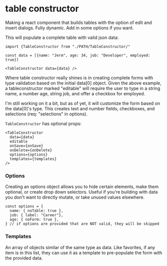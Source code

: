 # table constructor

Making a react component that builds tables with the option of edit and insert dialogs.
Fully dynamic. Add in some options if you want. 

This will populate a complete table with valid json data:
```TSX
import {TableConstructor from "./PATH/TableConstructor/"

const data = [{name: "Jerm", age: 34, job: "Developer", employed: true}]

<TableConstructor data={data} />
```

Where table constructor really shines is in creating complete forms with type validation based on the initial data[0] object. 
Given the above example, a tableconstructor marked "editable" will require the user to type in a string name, a number age, string job, and offer a checkbox for employed.


I'm still working on it a bit, but as of yet, it will customize the form based on the data[0]'s type. This creates text and number fields, checkboxes, and selections (req: "selections" in options).


`TableConstructor` has optional props:
```TSX
<TableConstructor 
  data={data} 
  editable
  onSave={onSave}
  onDelete={onDelete}
  options={options}
  templates={templates}
/>
```

### Options
Creating an options object allows you to hide certain elements, make them optional, or create drop down selectors. 
Useful if you're building with data you don't want to directly mutate, or take unused values elsewhere.

```TSX
const options = {
  name: { noTable: true },
  job: { label: "Career"},
  age: { noForm: true },
} // if options are provided that are NOT valid, they will be skipped
```

### Templates
An array of objects similar of the same type as data. Like favorites, if any item is in this list, they can use it as a template to pre-populate the form with the provided data.
